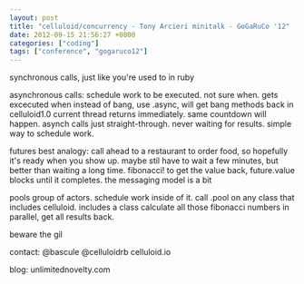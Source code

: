 ```yaml
---
layout: post
title: "celluloid/concurrency - Tony Arcieri minitalk - GoGaRuCo '12"
date: 2012-09-15 21:56:27 +0000
categories: ["coding"]
tags: ["conference", "gogaruco12"]
---
```


synchronous calls, just like you're used to in ruby

asynchronous calls:
schedule work to be executed. not sure when. gets excecuted when
instead of bang, use .async, will get bang methods back in celluloid1.0
current thread returns immediately. same countdown will happen. 
asynch calls just straight-through. never waiting for results. simple way to schedule work. 

futures
best analogy: call ahead to a restaurant to order food, so hopefully it's ready when you show up. maybe stil have to wait a few minutes, but better than waiting a long time. 
fibonacci!
to get the value back, future.value blocks until it completes. 
the messaging model is a bit 

pools
group of actors. schedule work inside of it. call .pool on any class that includes celluloid. includes a class
calculate all those fibonacci numbers in parallel, get all results back. 

beware the gil

contact: 
@bascule
@celluloidrb 
celluloid.io

blog: unlimitednovelty.com